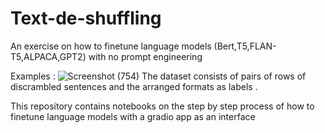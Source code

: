 # Text-de-shuffling
An exercise on how to finetune language models (Bert,T5,FLAN-T5,ALPACA,GPT2) with no prompt engineering 

Examples :
![Screenshot (754)](https://user-images.githubusercontent.com/64759748/178611183-760ba1cf-aa19-4b4f-b136-15d8e46e4dcd.png)
The dataset consists of pairs of rows of discrambled sentences and the arranged formats as labels . 

This repository contains notebooks on the step by step process of how to finetune language models with a gradio app as an interface


